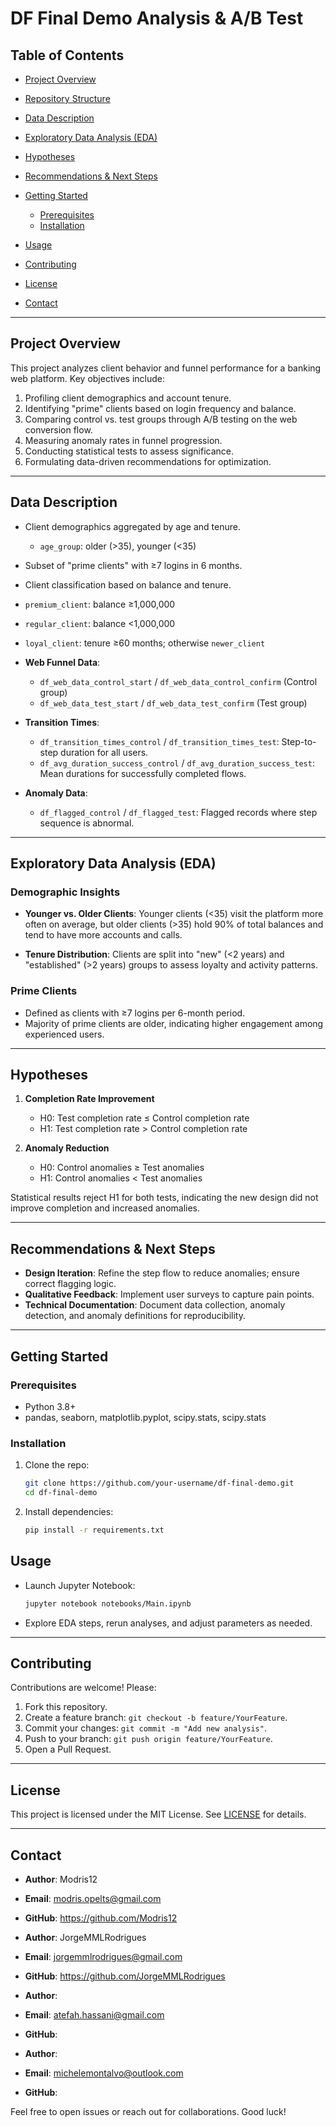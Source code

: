 # DF Final Demo Analysis & A/B Test

## Table of Contents

* [Project Overview](#project-overview)
* [Repository Structure](#repository-structure)
* [Data Description](#data-description)
* [Exploratory Data Analysis (EDA)](#exploratory-data-analysis-eda)

* [Hypotheses](#hypotheses)
* [Recommendations & Next Steps](#recommendations--next-steps)
* [Getting Started](#getting-started)

  * [Prerequisites](#prerequisites)
  * [Installation](#installation)
* [Usage](#usage)
* [Contributing](#contributing)
* [License](#license)
* [Contact](#contact)

---

## Project Overview

This project analyzes client behavior and funnel performance for a banking web platform. Key objectives include:

1. Profiling client demographics and account tenure.
2. Identifying "prime" clients based on login frequency and balance.
3. Comparing control vs. test groups through A/B testing on the web conversion flow.
4. Measuring anomaly rates in funnel progression.
5. Conducting statistical tests to assess significance.
6. Formulating data-driven recommendations for optimization.

---

## Data Description

* Client demographics aggregated by age and tenure.

  * `age_group`: older (>35), younger (<35)

* Subset of "prime clients" with ≥7 logins in 6 months.

*  Client classification based on balance and tenure.

  * `premium_client`: balance ≥1,000,000
  * `regular_client`: balance <1,000,000
  * `loyal_client`: tenure ≥60 months; otherwise `newer_client`

* **Web Funnel Data**:

  * `df_web_data_control_start` / `df_web_data_control_confirm` (Control group)
  * `df_web_data_test_start` / `df_web_data_test_confirm` (Test group)

* **Transition Times**:

  * `df_transition_times_control` / `df_transition_times_test`: Step-to-step duration for all users.
  * `df_avg_duration_success_control` / `df_avg_duration_success_test`: Mean durations for successfully completed flows.

* **Anomaly Data**:

  * `df_flagged_control` / `df_flagged_test`: Flagged records where step sequence is abnormal.

---

## Exploratory Data Analysis (EDA)

### Demographic Insights

* **Younger vs. Older Clients**: Younger clients (<35) visit the platform more often on average, but older clients (>35) hold 90% of total balances and tend to have more accounts and calls.

* **Tenure Distribution**: Clients are split into "new" (<2 years) and "established" (>2 years) groups to assess loyalty and activity patterns.

### Prime Clients

* Defined as clients with ≥7 logins per 6-month period.
* Majority of prime clients are older, indicating higher engagement among experienced users.

---

## Hypotheses

1. **Completion Rate Improvement**

   * H0: Test completion rate ≤ Control completion rate
   * H1: Test completion rate > Control completion rate

2. **Anomaly Reduction**

   * H0: Control anomalies ≥ Test anomalies
   * H1: Control anomalies < Test anomalies

Statistical results reject H1 for both tests, indicating the new design did not improve completion and increased anomalies.

---

## Recommendations & Next Steps

* **Design Iteration**: Refine the step flow to reduce anomalies; ensure correct flagging logic.
* **Qualitative Feedback**: Implement user surveys to capture pain points.
* **Technical Documentation**: Document data collection, anomaly detection, and anomaly definitions for reproducibility.

---

## Getting Started

### Prerequisites

* Python 3.8+
* pandas, seaborn, matplotlib.pyplot, scipy.stats, scipy.stats

### Installation

1. Clone the repo:

   ```bash
   git clone https://github.com/your-username/df-final-demo.git
   cd df-final-demo
   ```
2. Install dependencies:

   ```bash
   pip install -r requirements.txt
   ```

## Usage

* Launch Jupyter Notebook:

  ```bash
  jupyter notebook notebooks/Main.ipynb
  ```
* Explore EDA steps, rerun analyses, and adjust parameters as needed.

---

## Contributing

Contributions are welcome! Please:

1. Fork this repository.
2. Create a feature branch: `git checkout -b feature/YourFeature`.
3. Commit your changes: `git commit -m "Add new analysis"`.
4. Push to your branch: `git push origin feature/YourFeature`.
5. Open a Pull Request.

---

## License

This project is licensed under the MIT License. See [LICENSE](LICENSE) for details.

---

## Contact

* **Author**: Modris12
* **Email**: modris.opelts@gmail.com
* **GitHub**: https://github.com/Modris12

* **Author**: JorgeMMLRodrigues
* **Email**: jorgemmlrodrigues@gmail.com
* **GitHub**: https://github.com/JorgeMMLRodrigues

* **Author**: 
* **Email**: atefah.hassani@gmail.com
* **GitHub**: 

* **Author**:
* **Email**: michelemontalvo@outlook.com
* **GitHub**: 

Feel free to open issues or reach out for collaborations. Good luck!
